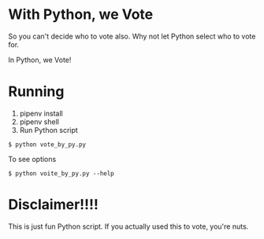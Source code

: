# With Python, we Vote

So you can't decide who to vote also.  Why not let Python select who to vote for. 

In Python, we Vote!

# Running

1. pipenv install
2. pipenv shell
3. Run Python script
```
$ python vote_by_py.py
```

To see options
```
$ python voite_by_py.py --help
```

# Disclaimer!!!!

This is just fun Python script. If you actually used this to vote, you're nuts.